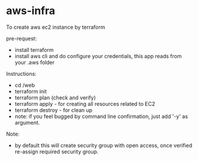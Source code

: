 # aws-infra
To create aws ec2 instance by terraform

pre-request:
- install terraform
- install aws cli and do configure your credentials, this app reads from your .aws folder

Instructions:

- cd <top>/web
- terraform init
- terraform plan (check and verify)
- terraform apply - for creating all resources related to EC2
- terraform destroy - for clean up
- note: if you feel bugged by command line confirmation, just add '-y' as argument.

Note:

- by default this will create security group with open access, once verified re-assign
required security group.
